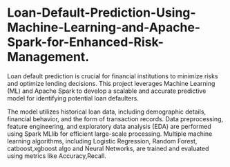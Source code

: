 # Loan-Default-Prediction-Using-Machine-Learning-and-Apache-Spark-for-Enhanced-Risk-Management.

Loan default prediction is crucial for financial institutions to minimize risks and optimize lending
decisions. This project leverages Machine Learning (ML) and Apache Spark to develop a scalable
and accurate predictive model for identifying potential loan defaulters.

The model utilizes historical loan data, including demographic details, financial behavior, and the form of transaction records. Data preprocessing, feature engineering, and exploratory data analysis (EDA) are performed using Spark MLlib for efficient large-scale processing. Multiple machine learning algorithms,
including Logistic Regression, Random Forest, catboost,xgboost algo and Neural Networks, are trained and evaluated using metrics like Accuracy,Recall.
